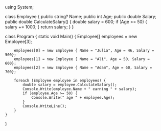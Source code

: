 

using System;

class Employee {
    public string? Name;
    public int Age;
    public double Salary;
    public double CalculateSalary() {
        double salary = 600;
        if (Age >= 50) {
            salary += 1000;
        }
        return salary;
    }
}

class Program {
    static void Main() {
        Employee[] employees = new Employee[3];
        
        employees[0] = new Employee { Name = "Julia", Age = 46, Salary = 500};
        employees[1] = new Employee { Name = "Ali", Age = 50, Salary = 600};
        employees[2] = new Employee { Name = "Adam", Age = 60, Salary = 700};

        foreach (Employee employee in employees) {
            double salary = employee.CalculateSalary();
            Console.Write(employee.Name + " earning " + salary);
            if (employee.Age >= 50) {
                Console.Write(" age " + employee.Age);
            }
            Console.WriteLine();
        }
    }
}
